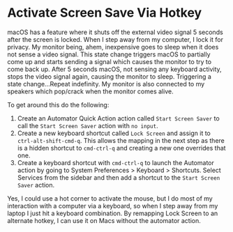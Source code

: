 # Activate Screen Save Via Hotkey

macOS has a feature where it shuts off the external video signal 5 seconds after the screen is locked.  When I step away from my computer, I lock it for privacy.  My monitor being, ahem, inexpensive goes to sleep when it does not sense a video signal.  This state change triggers macOS to partially come up and starts sending a signal which causes the monitor to try to come back up.  After 5 seconds macOS, not sensing any keyboard activity, stops the video signal again, causing the monitor to sleep.  Triggering a state change...Repeat indefinity.  My monitor is also connected to my speakers which pop/crack when the monitor comes alive.  

To get around this do the following:

1. Create an Automator Quick Action action called `Start Screen Saver` to call the `Start Screen Saver` action with `no input`.
1. Create a new keyboard shortcut called `Lock Screen` and assign it to `ctrl-alt-shift-cmd-q`.  This allows the mapping in the next step as there is a hidden shortcut to `cmd-ctrl-q` and creating a new one overrides that one.
1. Create a keyboard shortcut with `cmd-ctrl-q` to launch the Automator action by going to System Preferences > Keyboard > Shortcuts. Select Services from the sidebar and then add a shortcut to the `Start Screen Saver` action.

Yes, I could use a hot corner to activate the mouse, but I do most of my interaction with a computer via a keyboard, so when I step away from my laptop I just hit a keyboard combination.  By remapping Lock Screen to an alternate hotkey, I can use it on Macs without the automator action.

